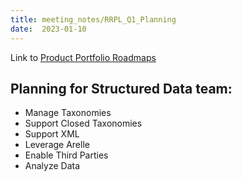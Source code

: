 ```yaml
---
title: meeting_notes/RRPL_Q1_Planning
date:  2023-01-10
---
```


Link to [Product Portfolio Roadmaps](https://sandbox.wdesk.com/a/QWNjb3VudB8yMDAx/presentation/4870eb52fe9a40a2837e50c81654fbd1/r/-1/v/1/sec/4870eb52fe9a40a2837e50c81654fbd1_1432)

## Planning for Structured Data team: 
- Manage Taxonomies
- Support Closed Taxonomies
- Support XML 
- Leverage Arelle 
- Enable Third Parties 
- Analyze Data
